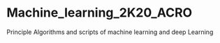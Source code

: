 # Machine_learning_2K20_ACRO
Principle Algorithms and scripts of machine learning and deep Learning
